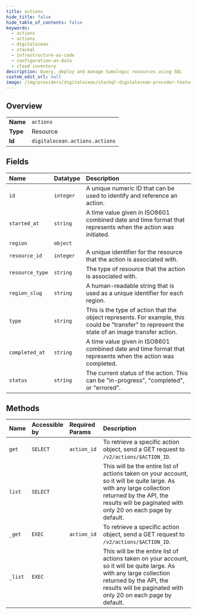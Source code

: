 ```yaml
---
title: actions
hide_title: false
hide_table_of_contents: false
keywords:
  - actions
  - actions
  - digitalocean    
  - stackql
  - infrastructure-as-code
  - configuration-as-data
  - cloud inventory
description: Query, deploy and manage Sumologic resources using SQL
custom_edit_url: null
image: /img/providers/digitalocean/stackql-digitalocean-provider-featured-image.png
---
```

  
    

## Overview
<table><tbody>
<tr><td><b>Name</b></td><td><code>actions</code></td></tr>
<tr><td><b>Type</b></td><td>Resource</td></tr>
<tr><td><b>Id</b></td><td><code>digitalocean.actions.actions</code></td></tr>
</tbody></table>

## Fields
| Name | Datatype | Description |
|:-----|:---------|:------------|
| `id` | `integer` | A unique numeric ID that can be used to identify and reference an action. |
| `started_at` | `string` | A time value given in ISO8601 combined date and time format that represents when the action was initiated. |
| `region` | `object` |  |
| `resource_id` | `integer` | A unique identifier for the resource that the action is associated with. |
| `resource_type` | `string` | The type of resource that the action is associated with. |
| `region_slug` | `string` | A human-readable string that is used as a unique identifier for each region. |
| `type` | `string` | This is the type of action that the object represents. For example, this could be "transfer" to represent the state of an image transfer action. |
| `completed_at` | `string` | A time value given in ISO8601 combined date and time format that represents when the action was completed. |
| `status` | `string` | The current status of the action. This can be "in-progress", "completed", or "errored". |
## Methods
| Name | Accessible by | Required Params | Description |
|:-----|:--------------|:----------------|:------------|
| `get` | `SELECT` | `action_id` | To retrieve a specific action object, send a GET request to `/v2/actions/$ACTION_ID`. |
| `list` | `SELECT` |  | This will be the entire list of actions taken on your account, so it will be quite large. As with any large collection returned by the API, the results will be paginated with only 20 on each page by default. |
| `_get` | `EXEC` | `action_id` | To retrieve a specific action object, send a GET request to `/v2/actions/$ACTION_ID`. |
| `_list` | `EXEC` |  | This will be the entire list of actions taken on your account, so it will be quite large. As with any large collection returned by the API, the results will be paginated with only 20 on each page by default. |
